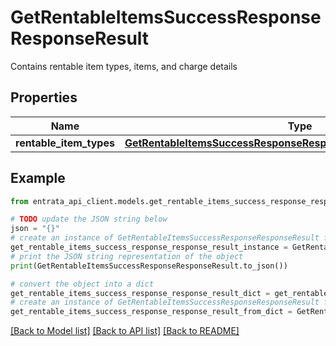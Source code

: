 # GetRentableItemsSuccessResponseResponseResult

Contains rentable item types, items, and charge details

## Properties

Name | Type | Description | Notes
------------ | ------------- | ------------- | -------------
**rentable_item_types** | [**GetRentableItemsSuccessResponseResponseResultRentableItemTypes**](GetRentableItemsSuccessResponseResponseResultRentableItemTypes.md) |  | 

## Example

```python
from entrata_api_client.models.get_rentable_items_success_response_response_result import GetRentableItemsSuccessResponseResponseResult

# TODO update the JSON string below
json = "{}"
# create an instance of GetRentableItemsSuccessResponseResponseResult from a JSON string
get_rentable_items_success_response_response_result_instance = GetRentableItemsSuccessResponseResponseResult.from_json(json)
# print the JSON string representation of the object
print(GetRentableItemsSuccessResponseResponseResult.to_json())

# convert the object into a dict
get_rentable_items_success_response_response_result_dict = get_rentable_items_success_response_response_result_instance.to_dict()
# create an instance of GetRentableItemsSuccessResponseResponseResult from a dict
get_rentable_items_success_response_response_result_from_dict = GetRentableItemsSuccessResponseResponseResult.from_dict(get_rentable_items_success_response_response_result_dict)
```
[[Back to Model list]](../README.md#documentation-for-models) [[Back to API list]](../README.md#documentation-for-api-endpoints) [[Back to README]](../README.md)


